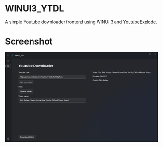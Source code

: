 # WINUI3_YTDL

A simple Youtube downloader frontend using WINUI 3 and [YoutubeExplode.](https://github.com/Tyrrrz/YoutubeExplode)
# Screenshot
![Screenshot](https://github.com/Legetzu/WINUI-3-YouTube-DL/blob/master/Screenshot.png "Screenshot from the app")
